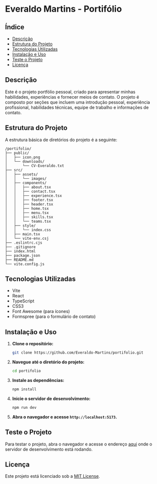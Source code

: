 # Everaldo Martins - Portifólio

## Índice
- [Descrição](#descrição)
- [Estrutura do Projeto](#estrutura-do-projeto)
- [Tecnologias Utilizadas](#tecnologias-utilizadas)
- [Instalação e Uso](#instalação-e-uso)
- [Teste o Projeto](#teste-o-projeto)
- [Licença](#licença)

## Descrição
Este é o projeto portfólio pessoal, criado para apresentar minhas habilidades, experiências e fornecer meios de contato. O projeto é composto por seções que incluem uma introdução pessoal, experiência profissional, habilidades técnicas, equipe de trabalho e informações de contato.

## Estrutura do Projeto
A estrutura básica de diretórios do projeto é a seguinte:
```
/portifolio/
├── public/
│   ├── icon.png
│   └── downloads/
│       └── CV-Everaldo.txt
├── src/
│   ├── assets/
│   │   └── images/
│   ├── components/
│   │   ├── about.tsx
│   │   ├── contact.tsx
│   │   ├── experience.tsx
│   │   ├── footer.tsx
│   │   ├── header.tsx
│   │   ├── home.tsx
│   │   ├── menu.tsx
│   │   ├── skills.tsx
│   │   └── teams.tsx
│   ├── style/
│   │   └── index.css
│   ├── main.tsx
│   └── vite-env.csj
├── .eslintrc.cjs
├── .gitignore
├── index.html
├── package.json
├── README.md
└── vite.config.js
```

## Tecnologias Utilizadas
- Vite
- React
- TypeScript
- CSS3
- Font Awesome (para ícones)
- Formspree (para o formulário de contato)

## Instalação e Uso

1. **Clone o repositório:**
   ```bash
   git clone https://github.com/Everaldo-Martins/portifolio.git
   ```
2. **Navegue até o diretório do projeto:**
   ```bash
   cd portifolio
   ```
3. **Instale as dependências:**
   ```bash
   npm install
   ```
4. **Inicie o servidor de desenvolvimento:**
   ```bash
   npm run dev
   ```
5. **Abra o navegador e acesse `http://localhost:5173`.**

## Teste o Projeto
Para testar o projeto, abra o navegador e acesse o endereço [aqui](https://everaldo-martins.github.io/portifolio/) onde o servidor de desenvolvimento está rodando.

## Licença
Este projeto está licenciado sob a [MIT License](LICENSE).